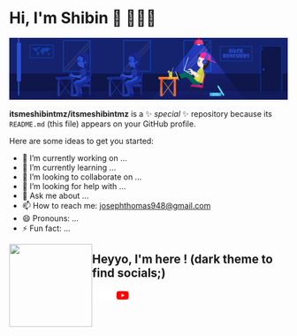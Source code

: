 # Hi, I'm Shibin 👋 👩🏾‍💻


<img src=https://github.com/itsmeshibintmz/itsmeshibintmz/blob/main/hack%20bencher.jpg alt="banner that says Shibin Thomas - Tech Enthusiastic, content creator and evolving alongside a cartoon illustration of Monica">

**itsmeshibintmz/itsmeshibintmz** is a ✨ _special_ ✨ repository because its `README.md` (this file) appears on your GitHub profile.

Here are some ideas to get you started:

- 🔭 I’m currently working on ...
- 🌱 I’m currently learning ...
- 👯 I’m looking to collaborate on ...
- 🤔 I’m looking for help with ...
- 💬 Ask me about ...
- 📫 How to reach me: josephthomas948@gmail.com
- 😄 Pronouns: ...
- ⚡ Fun fact: ...


<a href="https://github.com/sponsors/M0nica"><img align="left" width="150" height="150" src="https://github.com/M0nica/M0nica/blob/main/octomonica/m0nica-octocat-rotating.gif?raw=true"></a> 
## Heyyo, I'm here ! (dark theme to find socials;) 
<a href="https://www.linkedin.com/in/shibin-thomas-343615206" target="_blank"><img align="left" alt="Shibin Thomas | LinkedIn" width="22px" src="https://github.com/Aakarsh-B/trying-repos/blob/master/linkedin.svg" />
<a href="https://twitter.com/itsmeshibintmz" target="_blank"><img align="left" alt="Shibin Thomas | Twitter" width="22px" src="https://github.com/Aakarsh-B/trying-repos/blob/master/twitter.svg" />
<a href="https://www.youtube.com/channel/UCTm_fmEE-cRBjyqM_noDEZA" target="_blank"><img align="left" alt="Shibin Thomas | YouTube" width="22px" src="https://github.com/itsmeshibintmz/itsmeshibintmz/blob/main/youtube.png" />
